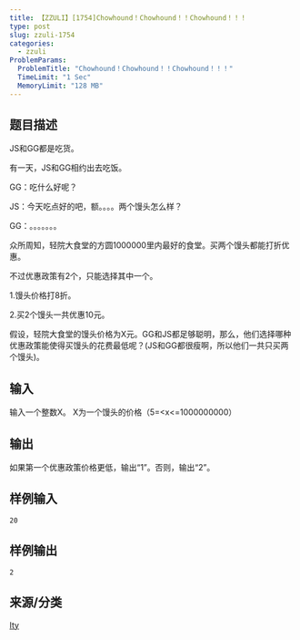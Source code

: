 ```yaml
---
title: 【ZZULI】[1754]Chowhound！Chowhound！！Chowhound！！！
type: post
slug: zzuli-1754
categories:
  - zzuli
ProblemParams:
  ProblemTitle: "Chowhound！Chowhound！！Chowhound！！！"
  TimeLimit: "1 Sec"
  MemoryLimit: "128 MB"
---
```


## 题目描述

JS和GG都是吃货。

有一天，JS和GG相约出去吃饭。

GG：吃什么好呢？

JS：今天吃点好的吧，额。。。。两个馒头怎么样？

GG：。。。。。。。

众所周知，轻院大食堂的方圆1000000里内最好的食堂。买两个馒头都能打折优惠。

不过优惠政策有2个，只能选择其中一个。

1.馒头价格打8折。

2.买2个馒头一共优惠10元。

假设，轻院大食堂的馒头价格为X元。GG和JS都足够聪明，那么，他们选择哪种优惠政策能使得买馒头的花费最低呢？(JS和GG都很瘦啊，所以他们一共只买两个馒头)。

## 输入

输入一个整数X。 X为一个馒头的价格（5=<x<=1000000000）

## 输出

如果第一个优惠政策价格更低，输出“1”。否则，输出“2”。

## 样例输入

```
20
```

## 样例输出

```
2
```

## 来源/分类

[Ity](https://web.archive.org/web/http://acm.zzuli.edu.cn/problemset.php?search=Ity)
